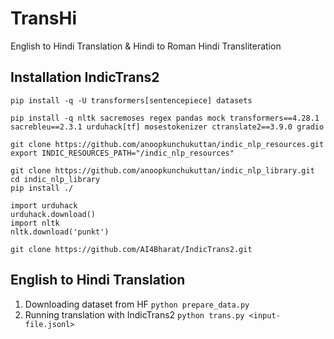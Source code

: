 # TransHi   
English to Hindi Translation &amp; Hindi to Roman Hindi Transliteration   

## Installation IndicTrans2   
```
pip install -q -U transformers[sentencepiece] datasets

pip install -q nltk sacremoses regex pandas mock transformers==4.28.1 sacrebleu==2.3.1 urduhack[tf] mosestokenizer ctranslate2==3.9.0 gradio

git clone https://github.com/anoopkunchukuttan/indic_nlp_resources.git
export INDIC_RESOURCES_PATH="/indic_nlp_resources"

git clone https://github.com/anoopkunchukuttan/indic_nlp_library.git
cd indic_nlp_library
pip install ./

import urduhack
urduhack.download()
import nltk
nltk.download('punkt')

git clone https://github.com/AI4Bharat/IndicTrans2.git
```

## English to Hindi Translation   
1. Downloading dataset from HF `python prepare_data.py`   
2. Running translation with IndicTrans2 `python trans.py <input-file.jsonl>`   